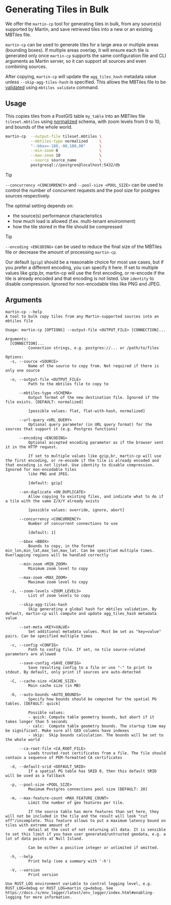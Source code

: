 # Generating Tiles in Bulk

We offer the `martin-cp` tool for generating tiles in bulk, from any source(s) supported by Martin, and save retrieved tiles into a new or an existing MBTiles file.

`martin-cp` can be used to generate tiles for a large area or multiple areas (bounding boxes).
If multiple areas overlap, it will ensure each tile is generated only once
`martin-cp` supports the same configuration file and CLI arguments as Martin server, so it can support all sources and even combining sources.

After copying, `martin-cp` will update the `agg_tiles_hash` metadata value unless `--skip-agg-tiles-hash` is specified.
This allows the MBTiles file to be [validated](mbtiles-validation.md#aggregate-content-validation) using `mbtiles validate` command.

## Usage

This copies tiles from a PostGIS table `my_table` into an MBTiles file `tileset.mbtiles` using [normalized](mbtiles-schema.md#normalized) schema, with zoom levels from 0 to 10, and bounds of the whole world.

```bash
martin-cp  --output-file tileset.mbtiles \
           --mbtiles-type normalized     \
           "--bbox=-180,-90,180,90"      \
           --min-zoom 0                  \
           --max-zoom 10                 \
           --source source_name          \
           postgresql://postgres@localhost:5432/db
```

> [!TIP]
> `--concurrency <CONCURRENCY>` and `--pool-size <POOL_SIZE>` can be used to control the number of concurrent requests and the pool size for postgres sources respectively.
>
> The optimal setting depends on:
> - the source(s) performance characteristics
> - how much load is allowed (f.ex. multi-tenant environment)
> - how the tile stored in the file should be compressed

> [!TIP]
> `--encoding <ENCODING>` can be used to reduce the final size of the MBTiles file or decrease the amount of processing `martin-cp`.
>
> Our default (`gzip`) should be a reasonable choice for most use cases, but if you prefer a different encoding, you can specify it here.
> If set to multiple values like gzip,br, martin-cp will use the first encoding, or re-encode if the tile is already encoded and that encoding is not listed.
> Use `identity` to disable compression.
> Ignored for non-encodable tiles like PNG and JPEG.

## Arguments

```raw
martin-cp --help
A tool to bulk copy tiles from any Martin-supported sources into an mbtiles file

Usage: martin-cp [OPTIONS] --output-file <OUTPUT_FILE> [CONNECTION]...

Arguments:
  [CONNECTION]...
          Connection strings, e.g. postgres://... or /path/to/files

Options:
  -s, --source <SOURCE>
          Name of the source to copy from. Not required if there is only one source

  -o, --output-file <OUTPUT_FILE>
          Path to the mbtiles file to copy to

      --mbtiles-type <SCHEMA>
          Output format of the new destination file. Ignored if the file exists. [DEFAULT: normalized]

          [possible values: flat, flat-with-hash, normalized]

      --url-query <URL_QUERY>
          Optional query parameter (in URL query format) for the sources that support it (e.g. Postgres functions)

      --encoding <ENCODING>
          Optional accepted encoding parameter as if the browser sent it in the HTTP request.

          If set to multiple values like gzip,br, martin-cp will use the first encoding, or re-encode if the tile is already encoded and that encoding is not listed. Use identity to disable compression. Ignored for non-encodable tiles
          like PNG and JPEG.

          [default: gzip]

      --on-duplicate <ON_DUPLICATE>
          Allow copying to existing files, and indicate what to do if a tile with the same Z/X/Y already exists

          [possible values: override, ignore, abort]

      --concurrency <CONCURRENCY>
          Number of concurrent connections to use

          [default: 1]

      --bbox <BBOX>
          Bounds to copy, in the format min_lon,min_lat,max_lon,max_lat. Can be specified multiple times. Overlapping regions will be handled correctly

      --min-zoom <MIN_ZOOM>
          Minimum zoom level to copy

      --max-zoom <MAX_ZOOM>
          Maximum zoom level to copy

  -z, --zoom-levels <ZOOM_LEVELS>
          List of zoom levels to copy

      --skip-agg-tiles-hash
          Skip generating a global hash for mbtiles validation. By default, martin-cp will compute and update agg_tiles_hash metadata value

      --set-meta <KEY=VALUE>
          Set additional metadata values. Must be set as "key=value" pairs. Can be specified multiple times

  -c, --config <CONFIG>
          Path to config file. If set, no tile source-related parameters are allowed

      --save-config <SAVE_CONFIG>
          Save resulting config to a file or use "-" to print to stdout. By default, only print if sources are auto-detected

  -C, --cache-size <CACHE_SIZE>
          Main cache size (in MB)

  -b, --auto-bounds <AUTO_BOUNDS>
          Specify how bounds should be computed for the spatial PG tables. [DEFAULT: quick]

          Possible values:
          - quick: Compute table geometry bounds, but abort if it takes longer than 5 seconds
          - calc:  Compute table geometry bounds. The startup time may be significant. Make sure all GEO columns have indexes
          - skip:  Skip bounds calculation. The bounds will be set to the whole world

      --ca-root-file <CA_ROOT_FILE>
          Loads trusted root certificates from a file. The file should contain a sequence of PEM-formatted CA certificates

  -d, --default-srid <DEFAULT_SRID>
          If a spatial PG table has SRID 0, then this default SRID will be used as a fallback

  -p, --pool-size <POOL_SIZE>
          Maximum Postgres connections pool size [DEFAULT: 20]

  -m, --max-feature-count <MAX_FEATURE_COUNT>
          Limit the number of geo features per tile.

          If the source table has more features than set here, they will not be included in the tile and the result will look "cut off"/incomplete. This feature allows to put a maximum latency bound on tiles with extreme amount of
          detail at the cost of not returning all data. It is sensible to set this limit if you have user generated/untrusted geodata, e.g. a lot of data points at Null Island.

          Can be either a positive integer or unlimited if omitted.

  -h, --help
          Print help (see a summary with '-h')

  -V, --version
          Print version

Use RUST_LOG environment variable to control logging level, e.g. RUST_LOG=debug or RUST_LOG=martin_cp=debug. See https://docs.rs/env_logger/latest/env_logger/index.html#enabling-logging for more information.
```
